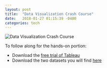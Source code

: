 ```yaml
---
layout: post
title:  "Data Visualization Crash Course"
date:   2018-01-27 01:15:39 -0400
categories: tech
---
```


![Data Visualization Crash Course](https://farm5.staticflickr.com/4627/39033728615_6a8e23a4fb_h.jpg)

To follow along for the hands-on portion:

* Download the [free trial of Tableau](https://www.tableau.com/products/desktop/download)
* Download the two datasets you will find [here](https://github.com/lisawilliams/crash-course)
